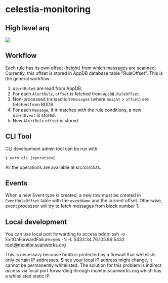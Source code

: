 # celestia-monitoring

## High level arq 

[![](https://mermaid.ink/img/pako:eNpFjssKwjAQRX8lzEqh-YEuhIa4K1jt0rgYmtEGTROSVJC2_27E16wu555hZoLOaYISLgF9z-qDGlieXdUeXbQumsjxRiHxSOFuOjoxzjdzu69nVjWNFKvKeynWv61_LaQUbwwFWAoWjc53phdTkHqypKDMUWO4KlDDkr3Ra0y01Sa5AOUZb5EKwDG59jF0UKYw0leSBvPP9mMtT9FbQMk)](https://mermaid.live/edit#pako:eNpFjssKwjAQRX8lzEqh-YEuhIa4K1jt0rgYmtEGTROSVJC2_27E16wu555hZoLOaYISLgF9z-qDGlieXdUeXbQumsjxRiHxSOFuOjoxzjdzu69nVjWNFKvKeynWv61_LaQUbwwFWAoWjc53phdTkHqypKDMUWO4KlDDkr3Ra0y01Sa5AOUZb5EKwDG59jF0UKYw0leSBvPP9mMtT9FbQMk)

## Workflow

Each rule has its own offset (height) from which messages are scanned. Currently, this offset is stored in AppDB database table "RuleOffset". This is the general workflow:

1. `AlertRule`s are read from AppDB.
2. For each `AlertRule`, `offset` is fetched from `AppDB.RuleOffset`.
3. Non-processed transaction `Message`s (where `height` > `offset`) are fetched from BDDB.
4. For each `Message`, if it matches with the rule conditions, a new `AlertEvent` is stored.
5. New `AlertRule` `offset` is stored.

## CLI Tool

CLI development admin tool can be run with:

```
$ yarn cli [operation]
```

All the operations are available at src/cli/cli.ts.

## Events 

When a new Event type is created, a new row must be created in `EventRuleOffset` table with the `eventName` and the current offset. Otherwise, event processor will try to fetch messages from block number 1.

## Local development

You can use local port forwarding to access bddb: ssh -o ExitOnForwardFailure=yes -N -L 5433:34.76.105.86:5432 root@monitor.scanworks.org

This is necessary because bddb is protected by a firewall that whitelists only certain IP addresses. Since your local IP address might change, it cannot be permanently whitelisted. The solution for this problem is indirect access via local port forwarding through monitor.scanworks.org which has a whitelisted static IP.
